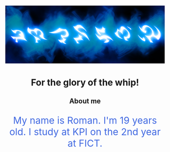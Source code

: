 <!-- PROFILE LOGO -->

<p align="center"><img src="./assets/runes.png" /></p>
<h1 align="center">For the glory of the whip!</h1>

<h2 align="center">About me</h2>
<p align="center" style="color:#4169e1; font-size:30px">
My name is Roman. I'm 19 years old. I study at KPI on the 2nd year at FIСT.</p>

<!--
**Dmytrenko-Roman/Dmytrenko-Roman** is a ✨ _special_ ✨ repository because its `README.md` (this file) appears on your GitHub profile.

Here are some ideas to get you started:

- 🔭 I’m currently working on ...
- 🌱 I’m currently learning ...
- 👯 I’m looking to collaborate on ...
- 🤔 I’m looking for help with ...
- 💬 Ask me about ...
- 📫 How to reach me: ...
- 😄 Pronouns: ...
- ⚡ Fun fact: ...
-->
